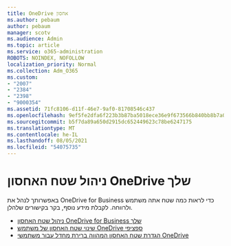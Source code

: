 ```yaml
---
title: OneDrive אחסון
ms.author: pebaum
author: pebaum
manager: scotv
ms.audience: Admin
ms.topic: article
ms.service: o365-administration
ROBOTS: NOINDEX, NOFOLLOW
localization_priority: Normal
ms.collection: Adm_O365
ms.custom:
- "2007"
- "2384"
- "2398"
- "9000354"
ms.assetid: 71fc8106-d11f-46e7-9af0-81708546c437
ms.openlocfilehash: 9ef5fe2dfa6f223b3b87ba5018ece36e9f673566b840bb8b7a0ed700f7bc94a5
ms.sourcegitcommit: b5f7da89a650d2915dc652449623c78be6247175
ms.translationtype: MT
ms.contentlocale: he-IL
ms.lasthandoff: 08/05/2021
ms.locfileid: "54075735"
---
```

# <a name="manage-your-onedrive-storage"></a>ניהול שטח האחסון OneDrive שלך

באפשרותך לנהל את OneDrive for Business כדי לראות כמה שטח אתה משתמש ולרווחה.  לקבלת מידע נוסף, בקר בקישורים שלהלן.

- [ניהול שטח האחסון OneDrive for Business שלך](https://support.microsoft.com/office/31519161-059c-4764-b6f8-f5cd29f7fe68)
- [שינוי שטח האחסון של משתמש OneDrive ספציפי](https://docs.microsoft.com/onedrive/change-user-storage)
- [הגדרת שטח האחסון המהווה ברירת מחדל עבור משתמשי OneDrive](https://docs.microsoft.com/onedrive/set-default-storage-space)